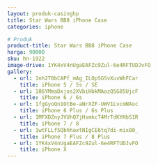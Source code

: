 ```yaml
---
layout: produk-casinghp
title: Star Wars BB8 iPhone Case
categories: iphone

# Produk
product-title: Star Wars BB8 iPhone Case
harga: 90000
sku: hn-1922
image-drive: 1YK4xV4nUgaEAFZc9Zul-6e4RFTUDJvFO
gallery:
  - url: 1nh2T0bCAPf_mAg_ILOpSGSvXuvWhFCar
    title: iPhone 5 / 5s / SE
  - url: 186YMmaDxjos2XVbiHbkMAozQ5G85UjcF
    title: iPhone 6 / 6s
  - url: 1fgGyoQn1OtBe-aNrXZF-UWV1LvcmNAoc
    title: iPhone 6 Plus / 6s Plus
  - url: 1MFXDZnyJVUhQ7jHsmkcT4MrTdKYHbS1R
    title: iPhone 7 / 8
  - url: 1wtFLLf5QbhhaxtNIgCE6tq7di-mix80_
    title: iPhone 7 Plus / 8 Plus
  - url: 1YK4xV4nUgaEAFZc9Zul-6e4RFTUDJvFO
    title: iPhone X
---
```

